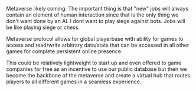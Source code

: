 Metaverse likely coming. The important thing is that "new" jobs will always contain an element of human interaction since that is the only thing we don't want done by an AI. I dont want to play siege against bots. Jobs will be like playing siege or chess.

Metaverse protocol allows for global playerbase with ability for games to access and read/write arbitrary data/stats that can be accessed in all other games for complete persistent online presence.

This could be relatively lightweight to start up and even offered to game companies for free as an incentive to use our public database but then we become the backbone of the metaverse and create a virtual hub that routes players to all different games in a seamless experience.